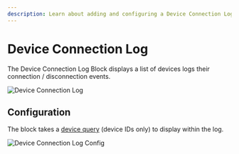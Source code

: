 ```yaml
---
description: Learn about adding and configuring a Device Connection Log on a Losant Dashboard.
---
```


# Device Connection Log

The Device Connection Log Block displays a list of devices logs their connection / disconnection events.

![Device Connection Log](/images/dashboards/connection-log-example.png "Device Connection Log")

## Configuration

The block takes a [device query](/devices/device-queries/) (device IDs only) to display within the log.

![Device Connection Log Config](/images/dashboards/connection-log-config.png "Device Connection Log Config")
